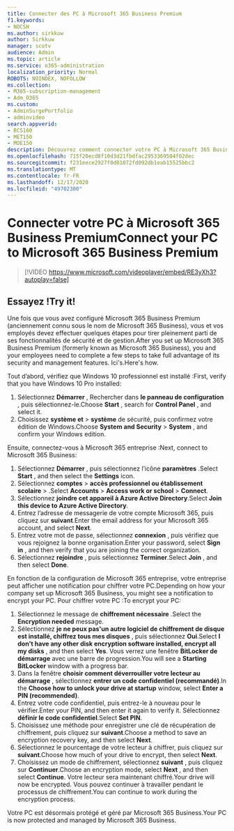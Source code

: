 ```yaml
---
title: Connecter des PC à Microsoft 365 Business Premium
f1.keywords:
- NOCSH
ms.author: sirkkuw
author: Sirkkuw
manager: scotv
audience: Admin
ms.topic: article
ms.service: o365-administration
localization_priority: Normal
ROBOTS: NOINDEX, NOFOLLOW
ms.collection:
- M365-subscription-management
- Adm_O365
ms.custom:
- AdminSurgePortfolio
- adminvideo
search.appverid:
- BCS160
- MET150
- MOE150
description: Découvrez comment connecter votre PC à Microsoft 365 Business.
ms.openlocfilehash: 715f20ecd8f10d3d21fbdfac2953369504f02dec
ms.sourcegitcommit: f231eece2927f0d01072fd092db1eab15525bbc2
ms.translationtype: MT
ms.contentlocale: fr-FR
ms.lasthandoff: 12/17/2020
ms.locfileid: "49702300"
---
```

# <a name="connect-your-pc-to-microsoft-365-business-premium"></a><span data-ttu-id="2cc4c-103">Connecter votre PC à Microsoft 365 Business Premium</span><span class="sxs-lookup"><span data-stu-id="2cc4c-103">Connect your PC to Microsoft 365 Business Premium</span></span>

> [!VIDEO https://www.microsoft.com/videoplayer/embed/RE3yXh3?autoplay=false]

## <a name="try-it"></a><span data-ttu-id="2cc4c-104">Essayez !</span><span class="sxs-lookup"><span data-stu-id="2cc4c-104">Try it!</span></span>
<span data-ttu-id="2cc4c-105">Une fois que vous avez configuré Microsoft 365 Business Premium (anciennement connu sous le nom de Microsoft 365 Business), vous et vos employés devez effectuer quelques étapes pour tirer pleinement parti de ses fonctionnalités de sécurité et de gestion.</span><span class="sxs-lookup"><span data-stu-id="2cc4c-105">After you set up Microsoft 365 Business Premium (formerly known as Microsoft 365 Business), you and your employees need to complete a few steps to take full advantage of its security and management features.</span></span> <span data-ttu-id="2cc4c-106">Ici&#39;s.</span><span class="sxs-lookup"><span data-stu-id="2cc4c-106">Here&#39;s how.</span></span>

<span data-ttu-id="2cc4c-107">Tout d’abord, vérifiez que Windows 10 professionnel est installé :</span><span class="sxs-lookup"><span data-stu-id="2cc4c-107">First, verify that you have Windows 10 Pro installed:</span></span>

1. <span data-ttu-id="2cc4c-108">Sélectionnez  **Démarrer** , Rechercher dans  **le panneau de configuration** , puis sélectionnez-le.</span><span class="sxs-lookup"><span data-stu-id="2cc4c-108">Choose  **Start** , search for  **Control Panel** , and select it.</span></span>
2. <span data-ttu-id="2cc4c-109">Choisissez **système et**   >   **système** de sécurité, puis confirmez votre édition de Windows.</span><span class="sxs-lookup"><span data-stu-id="2cc4c-109">Choose  **System and Security**  >  **System** , and confirm your Windows edition.</span></span>

<span data-ttu-id="2cc4c-110">Ensuite, connectez-vous à Microsoft 365 entreprise :</span><span class="sxs-lookup"><span data-stu-id="2cc4c-110">Next, connect to Microsoft 365 Business:</span></span>

1. <span data-ttu-id="2cc4c-111">Sélectionnez  **Démarrer** , puis sélectionnez l’icône  **paramètres** .</span><span class="sxs-lookup"><span data-stu-id="2cc4c-111">Select  **Start** , and then select the  **Settings** icon.</span></span>
2. <span data-ttu-id="2cc4c-112">Sélectionnez **comptes**  >   **accès professionnel ou établissement scolaire**   >   .</span><span class="sxs-lookup"><span data-stu-id="2cc4c-112">Select  **Accounts** >  **Access work or school**  >  **Connect**.</span></span>
3. <span data-ttu-id="2cc4c-113">Sélectionnez  **joindre cet appareil à Azure Active Directory**.</span><span class="sxs-lookup"><span data-stu-id="2cc4c-113">Select  **Join this device to Azure Active Directory**.</span></span>
4. <span data-ttu-id="2cc4c-114">Entrez l’adresse de messagerie de votre compte Microsoft 365, puis cliquez sur  **suivant**.</span><span class="sxs-lookup"><span data-stu-id="2cc4c-114">Enter the email address for your Microsoft 365 account, and select  **Next**.</span></span>
5. <span data-ttu-id="2cc4c-115">Entrez votre mot de passe, sélectionnez  **connexion** , puis vérifiez que vous rejoignez la bonne organisation.</span><span class="sxs-lookup"><span data-stu-id="2cc4c-115">Enter your password, select  **Sign in** , and then verify that you are joining the correct organization.</span></span>
6. <span data-ttu-id="2cc4c-116">Sélectionnez  **rejoindre** , puis sélectionnez  **Terminer**.</span><span class="sxs-lookup"><span data-stu-id="2cc4c-116">Select  **Join** , and then select  **Done**.</span></span>

<span data-ttu-id="2cc4c-117">En fonction de la configuration de Microsoft 365 entreprise, votre entreprise peut afficher une notification pour chiffrer votre PC.</span><span class="sxs-lookup"><span data-stu-id="2cc4c-117">Depending on how your company set up Microsoft 365 Business, you might see a notification to encrypt your PC.</span></span> <span data-ttu-id="2cc4c-118">Pour chiffrer votre PC :</span><span class="sxs-lookup"><span data-stu-id="2cc4c-118">To encrypt your PC:</span></span>

1. <span data-ttu-id="2cc4c-119">Sélectionnez le message de  **chiffrement nécessaire**  .</span><span class="sxs-lookup"><span data-stu-id="2cc4c-119">Select the  **Encryption needed**  message.</span></span>
2. <span data-ttu-id="2cc4c-120">Sélectionnez  **je ne peux pas&#39;un autre logiciel de chiffrement de disque est installé, chiffrez tous mes disques** , puis sélectionnez  **Oui**.</span><span class="sxs-lookup"><span data-stu-id="2cc4c-120">Select  **I don&#39;t have any other disk encryption software installed, encrypt all my disks** , and then select  **Yes**.</span></span> <span data-ttu-id="2cc4c-121">Vous verrez une fenêtre  **BitLocker de démarrage**  avec une barre de progression.</span><span class="sxs-lookup"><span data-stu-id="2cc4c-121">You will see a  **Starting BitLocker**  window with a progress bar.</span></span>
3. <span data-ttu-id="2cc4c-122">Dans la fenêtre  **choisir comment déverrouiller votre lecteur au démarrage**  , sélectionnez **entrer un code confidentiel (recommandé)**.</span><span class="sxs-lookup"><span data-stu-id="2cc4c-122">In the  **Choose how to unlock your drive at startup**  window, select **Enter a PIN (recommended)**.</span></span>
4. <span data-ttu-id="2cc4c-123">Entrez votre code confidentiel, puis entrez-le à nouveau pour le vérifier.</span><span class="sxs-lookup"><span data-stu-id="2cc4c-123">Enter your PIN, and then enter it again to verify it.</span></span> <span data-ttu-id="2cc4c-124">Sélectionnez  **définir le code confidentiel**.</span><span class="sxs-lookup"><span data-stu-id="2cc4c-124">Select  **Set PIN**.</span></span>
5. <span data-ttu-id="2cc4c-125">Choisissez une méthode pour enregistrer une clé de récupération de chiffrement, puis cliquez sur  **suivant**.</span><span class="sxs-lookup"><span data-stu-id="2cc4c-125">Choose a method to save an encryption recovery key, and then select  **Next**.</span></span>
6. <span data-ttu-id="2cc4c-126">Sélectionnez le pourcentage de votre lecteur à chiffrer, puis cliquez sur  **suivant**.</span><span class="sxs-lookup"><span data-stu-id="2cc4c-126">Choose how much of your drive to encrypt, then select  **Next**.</span></span>
7. <span data-ttu-id="2cc4c-127">Choisissez un mode de chiffrement, sélectionnez  **suivant** , puis cliquez sur  **Continuer**.</span><span class="sxs-lookup"><span data-stu-id="2cc4c-127">Choose an encryption mode, select  **Next** , and then select  **Continue**.</span></span> <span data-ttu-id="2cc4c-128">Votre lecteur sera maintenant chiffré.</span><span class="sxs-lookup"><span data-stu-id="2cc4c-128">Your drive will now be encrypted.</span></span> <span data-ttu-id="2cc4c-129">Vous pouvez continuer à travailler pendant le processus de chiffrement.</span><span class="sxs-lookup"><span data-stu-id="2cc4c-129">You can continue to work during the encryption process.</span></span>

<span data-ttu-id="2cc4c-130">Votre PC est désormais protégé et géré par Microsoft 365 Business.</span><span class="sxs-lookup"><span data-stu-id="2cc4c-130">Your PC is now protected and managed by Microsoft 365 Business.</span></span>